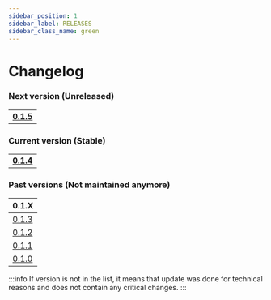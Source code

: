 ```yaml
---
sidebar_position: 1
sidebar_label: RELEASES
sidebar_class_name: green
---
```


# Changelog

### Next version (Unreleased)

|   |
|---|
|__[0.1.5](/docs/changelog/0.1#015-alpha1)__|

### Current version (Stable)

|   |
|---|
|__[0.1.4](/docs/changelog/0.1#014)__|

### Past versions (Not maintained anymore)

| 0.1.X |
|---|
| [0.1.3](/docs/changelog/0.1#013) |
| [0.1.2](/docs/changelog/0.1#012) |
| [0.1.1](/docs/changelog/0.1#011) |
| [0.1.0](/docs/changelog/0.1#010) |

:::info
If version is not in the list, it means that update was done for technical reasons and does not contain any critical changes.
:::
